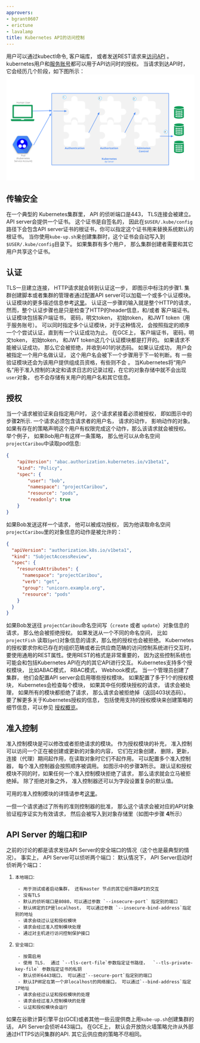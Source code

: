 ```yaml
---
approvers:
- bgrant0607
- erictune
- lavalamp
title: Kubernetes API的访问控制
---
```

<!--
title: Controlling Access to the Kubernetes APIs
-->

<!--
Users [access the API](/docs/user-guide/accessing-the-cluster) using `kubectl`,
client libraries, or by making REST requests.  Both human users and
[Kubernetes service accounts](/docs/tasks/configure-pod-container/configure-service-account/) can be
authorized for API access.
When a request reaches the API, it goes through several stages, illustrated in the
following diagram:
-->
用户可以通过kubectl命令, 客户端库， 或者发送REST请求来[访问API](/docs/user-guide/accessing-the-cluster) 。kubernetes用户和[服务账号](/docs/tasks/configure-pod-container/configure-service-account/)都可以用于API访问时的授权。 当请求到达API时， 它会经历几个阶段，如下图所示：
![Diagram of request handling steps for Kubernetes API request](/images/docs/admin/access-control-overview.svg)
<!--
## Transport Security

In a typical Kubernetes cluster, the API served on port 443.  A TLS connection is
established.  The API server presents a certificate.  This certificate is
often self-signed, so `$USER/.kube/config` on the user's machine typically
contains the root certificate for the API server's certificate, which when specified
is used in place of the system default root certificates.  This certificate is typically
automatically written into your `$USER/.kube/config` when you create a cluster yourself
using `kube-up.sh`.  If the cluster has multiple users, then the creator needs to share
the certificate with other users.
-->
##  传输安全
在一个典型的 Kubernetes集群里， API 的侦听端口是443， TLS连接会被建立。 API server会提供一个证书。 这个证书是自签名的， 因此在`$USER/.kube/config`路径下会包含API server证书的根证书，你可以指定这个证书用来替换系统默认的根证书。 当你使用`kube-up.sh`来创建集群时，这个证书会自动写入到`$USER/.kube/config`目录下。 如果集群有多个用户， 那么集群创建者需要和其它用户共享这个证书。
<!--
## Authentication

Once TLS is established, the HTTP request moves to the Authentication step.
This is shown as step **1** in the diagram.
The cluster creation script or cluster admin configures the API server to run
one or more Authenticator Modules.
Authenticators are described in more detail [here](/docs/admin/authentication/).
The input to the authentication step is the entire HTTP request, however, it typically
just examines the headers and/or client certificate.

Authentication modules include Client Certificates, Password, and Plain Tokens,
Bootstrap Tokens, and JWT Tokens (used for service accounts).

Multiple authentication modules can be specified, in which case each one is tried in sequence,
until one of them succeeds.

On GCE, Client Certificates, Password, Plain Tokens, and JWT Tokens are all enabled.

If the request cannot be authenticated, it is rejected with HTTP status code 401.
Otherwise, the user is authenticated as a specific `username`, and the user name
is available to subsequent steps to use in their decisions.  Some authenticators
also provide the group memberships of the user, while other authenticators
do not.

While Kubernetes uses "usernames" for access control decisions and in request logging,
it does not have a `user` object nor does it store usernames or other information about
users in its object store.
-->

## 认证
 TLS一旦建立连接， HTTP请求就会转到认证这一步， 即图示中标注的步骤1.
集群创建脚本或者集群的管理者通过配置API server可以加载一个或多个认证模块。 认证模块的更多描述信息参考[这里](/docs/admin/authentication/)。
认证这一步骤的输入就是整个HTTP的请求， 然而，整个认证步骤也是只是检查了HTTP的header信息，和/或者 客户端证书。
认证模块包括客户端证书， 密码，明文token， 初始token， 和JWT token（用于服务账号）。
可以同时指定多个认证模块，对于这种情况， 会按照指定的顺序一个个尝试认证，直到有一个认证成功为止。
在GCE上，  客户端证书， 密码，明文token， 初始token， 和JWT token这几个认证模块都是打开的。
如果请求不能被认证成功， 那么它会被拒绝，并收到401的状态码。
如果认证成功， 用户会被指定一个用户名做认证， 这个用户名会被下一个步骤用于下一轮判断。有 一些验证模块还会为该用户提供组成员资格，有些则不会 。
当Kubernetes将“用户名”用于准入控制的决定和请求日志的记录过程，在它的对象存储中就不会出现`user`对象， 也不会存储有关用户的用户名和其它信息。
<!--
## Authorization

After the request is authenticated as coming from a specific user, the request must be authorized. This is shown as step **2** in the diagram.

A request must include the username of the requester, the requested action, and the object affected by the action. The request is authorized if an existing policy declares that the user has permissions to complete the requested action.
For example, if Bob has the policy below, then he can read pods only in the namespace `projectCaribou`:

```json
{
    "apiVersion": "abac.authorization.kubernetes.io/v1beta1",
    "kind": "Policy",
    "spec": {
        "user": "bob",
        "namespace": "projectCaribou",
        "resource": "pods",
        "readonly": true
    }
}
```
If Bob makes the following request, the request is authorized because he is allowed to read objects in the `projectCaribou` namespace:

```json
{
  "apiVersion": "authorization.k8s.io/v1beta1",
  "kind": "SubjectAccessReview",
  "spec": {
    "resourceAttributes": {
      "namespace": "projectCaribou",
      "verb": "get",
      "group": "unicorn.example.org",
      "resource": "pods"
    }
  }
}
```
If Bob makes a request to write (`create` or `update`) to the objects in the `projectCaribou` namespace, his authorization is denied. If Bob makes a request to read (`get`) objects in a different namespace such as `projectFish`, then his authorization is denied.

Kubernetes authorization requires that you use common REST attributes to interact with existing organization-wide or cloud-provider-wide access control systems. It is important to use REST formatting because these control systems might interact with other APIs besides the Kubernetes API.

Kubernetes supports multiple authorization modules, such as ABAC mode, RBAC Mode, and Webhook mode. When an administrator creates a cluster, they configured the authorization modules that should be used in the API server. If more than one authorization modules are configured, Kubernetes checks each module, and if any module authorizes the request, then the request can proceed. If all of the modules deny the request, then the request is denied (HTTP status code 403).

To learn more about Kubernetes authorization, including details about creating policies using the supported authorization modules, see [Authorization Overview](/docs/admin/authorization).
-->

## 授权
当一个请求被验证来自指定用户时，  这个请求紧接着必须被授权， 即如图示中的步骤**2**所示.
一个请求必须包含请求者的用户名， 请求的动作， 影响动作的对象。 如果有存在的策略声明这个用户有权限完成这个动作，那么该请求就会被授权。
举个例子， 如果Bob用户有这样一条策略， 那么他可以从命名空间 `projectCaribou`中读取pod信息:
```json
{
    "apiVersion": "abac.authorization.kubernetes.io/v1beta1",
    "kind": "Policy",
    "spec": {
        "user": "bob",
        "namespace": "projectCaribou",
        "resource": "pods",
        "readonly": true
    }
}
```
如果Bob发送这样一个请求， 他可以被成功授权， 因为他读取命名空间 `projectCaribou`里的对象信息的动作是被允许的：
```json
{
  "apiVersion": "authorization.k8s.io/v1beta1",
  "kind": "SubjectAccessReview",
  "spec": {
    "resourceAttributes": {
      "namespace": "projectCaribou",
      "verb": "get",
      "group": "unicorn.example.org",
      "resource": "pods"
    }
  }
}
```
如果Bob发送往 `projectCaribou`命名空间写（`create` 或者 `update`）对象信息的请求， 那么他会被拒绝授权。 如果发送从一个不同的命名空间， 比如`projectFish`  读取(`get`)对象信息的请求，那么他的授权也会被拒绝。 Kubernetes的授权要求你和已存在的组织范畴或者云供应商范畴的访问控制系统进行交互时， 要使用通用的REST属性。使用REST的格式是非常重要的， 因为这些控制系统也可能会和包括Kubernetes API在内的其它API进行交互。
Kubernetes支持多个授权模块， 比如ABAC模式， RBAC模式， Webhook模式。
当一个管理员创建了集群， 他们会配置API server会启用哪些授权模块。 如果配置了多于1个的授权模块， Kubernetes会检查每个模块， 如果其中任何模块授权的请求， 请求会被处理， 如果所有的模块都拒绝了请求， 那么请求会被拒绝掉（返回403状态码）。
要了解更多关于Kubernetes授权的信息， 包括使用支持的授权模块来创建策略的细节信息，可以参见 [授权概览](/docs/admin/authorization)。

<!--
## Admission Control

Admission Control Modules are software modules that can modify or reject requests.
In addition to the attributes available to Authorization Modules, Admission
Control Modules can access the contents of the object that is being created or updated.
They act on objects being created, deleted, updated or connected (proxy), but not reads.

Multiple admission controllers can be configured.  Each is called in order.

This is shown as step **3** in the diagram.

Unlike Authentication and Authorization Modules, if any admission controller module
rejects, then the request is immediately rejected.

In addition to rejecting objects, admission controllers can also set complex defaults for
fields.

The available Admission Control Modules are described [here](/docs/admin/admission-controllers/).

Once a request passes all admission controllers, it is validated using the validation routines
for the corresponding API object, and then written to the object store (shown as step **4**).
-->

## 准入控制
准入控制模块是可以修改或者拒绝请求的模块。
作为授权模块的补充， 准入控制可以访问一个正在被创建或更新的对象的内容，
它们在对象创建， 删除，更新， 连接（代理）期间起作用，在读取对象时它们不起作用。
可以配置多个准入控制器， 每个准入控制器会按照顺序被调用。
如图示中的步骤**3**所示。
跟认证和授权模块不同的时，如果任何一个准入控制模块拒绝了请求， 那么请求就会立马被拒绝掉。
除了拒绝对象之外， 准入控制器还可以为字段设置复杂的默认值。

可用的准入控制模块的详情请参考[这里](/docs/admin/admission-controllers/)。

一但一个请求通过了所有的准则控制器的批准， 那么这个请求会被对应的API对象验证程序证实为有效请求， 然后会被写入到对象存储里（如图中步骤 **4**所示）
<!--
## API Server Ports and IPs

The previous discussion applies to requests sent to the secure port of the API server
(the typical case).  The API server can actually serve on 2 ports:

By default the Kubernetes API server serves HTTP on 2 ports:

  1. `Localhost Port`:

          - is intended for testing and bootstrap, and for other components of the master node
            (scheduler, controller-manager) to talk to the API
          - no TLS
          - default is port 8080, change with `--insecure-port` flag.
          - defaults IP is localhost, change with `--insecure-bind-address` flag.
          - request **bypasses** authentication and authorization modules.
          - request handled by admission control module(s).
          - protected by need to have host access

  2. `Secure Port`:

          - use whenever possible
          - uses TLS.  Set cert with `--tls-cert-file` and key with `--tls-private-key-file` flag.
          - default is port 6443, change with `--secure-port` flag.
          - default IP is first non-localhost network interface, change with `--bind-address` flag.
          - request handled by authentication and authorization modules.
          - request handled by admission control module(s).
          - authentication and authorisation modules run.

When the cluster is created by `kube-up.sh`, on Google Compute Engine (GCE),
and on several other cloud providers, the API server serves on port 443.  On
GCE, a firewall rule is configured on the project to allow external HTTPS
access to the API. Other cluster setup methods vary.
-->

##  API Server 的端口和IP
之前的讨论的都是请求发往API Server的安全端口的情况（这个也是最典型的情况）。 事实上， API Server可以侦听两个端口：
默认情况下， API Server启动时侦听两个端口：
  1. `本地端口`:

          - 用于测试或者启动集群， 还有master 节点的其它组件跟API的交互
          - 没有TLS
          - 默认的侦听端口是8080，可以通过参数 `--insecure-port` 指定别的端口
          - 默认绑定的IP是localhost， 可以通过参数 `--insecure-bind-address`指定别的地址
          - 请求会绕过认证和授权模块
          - 请求会经过准入控制模块处理
          - 通过对主机进行访问控制保护接口

  2. `安全端口`:

          - 按需启用
          - 使用 TLS.  通过 `--tls-cert-file`参数指定证书路径，  `--tls-private-key-file` 参数指定证书的私钥
          - 默认侦听6443端口， 可以通过`--secure-port`指定别的端口
          - 默认IP绑定在第一个非localhost的网络接口， 可以通过`--bind-address`指定IP地址
          - 请求会经过认证和授权模块的处理
          - 请求会经过准入控制模块的处理
          - 认证和授权模块会运行
如果在谷歌计算引擎平台(GCE)或者其他一些云提供商上用`kube-up.sh`创建集群的话， API Server会侦听443端口。 在GCE上， 默认会开放防火墙策略允许从外部通过HTTPS访问集群的API. 其它云供应商的策略不尽相同。
